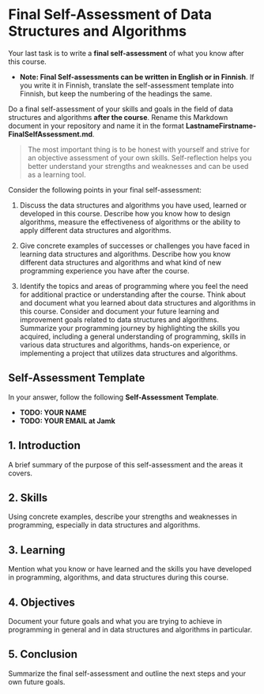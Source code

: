 # Final Self-Assessment of Data Structures and Algorithms

Your last task is to write a **final self-assessment** of what you know after this course.

* **Note: Final Self-assessments can be written in English or in Finnish**. If you write it in Finnish, translate the self-assessment template into Finnish, but keep the numbering of the headings the same.

Do a final self-assessment of your skills and goals in the field of data structures and algorithms **after the course**.
Rename this Markdown document in your repository and name it in the format **LastnameFirstname-FinalSelfAssessment.md**.  

> The most important thing is to be honest with yourself and strive for an objective assessment of your own skills. 
  Self-reflection helps you better understand your strengths and weaknesses and can be used as a learning tool.

Consider the following points in your final self-assessment:

1. Discuss the data structures and algorithms you have used, learned or developed in this course. 
   Describe how you know how to design algorithms, measure the effectiveness of algorithms or the ability to apply different data structures and algorithms.

2. Give concrete examples of successes or challenges you have faced in learning data structures and algorithms.
   Describe how you know different data structures and algorithms and what kind of new programming experience you have after the course.

3. Identify the topics and areas of programming where you feel the need for additional practice or understanding after the course. 
   Think about and document what you learned about data structures and algorithms in this course.
   Consider and document your future learning and improvement goals related to data structures and algorithms.
   Summarize your programming journey by highlighting the skills you acquired, including a general understanding of programming, skills in various data structures and algorithms, hands-on experience, or implementing a project that utilizes data structures and algorithms.

## Self-Assessment Template 

In your answer, follow the following **Self-Assessment Template**.

* **TODO: YOUR NAME**  
* **TODO: YOUR EMAIL at Jamk**
 
## 1. Introduction

A brief summary of the purpose of this self-assessment and the areas it covers.

## 2. Skills

Using concrete examples, describe your strengths and weaknesses in programming, especially in data structures and algorithms.

## 3. Learning

Mention what you know or have learned and the skills you have developed in programming, algorithms, and data structures during this course.

## 4. Objectives

Document your future goals and what you are trying to achieve in programming in general and in data structures and algorithms in particular.

## 5. Conclusion

Summarize the final self-assessment and outline the next steps and your own future goals.
   

